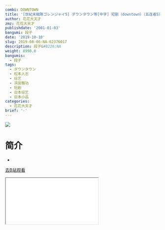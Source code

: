 ```yaml
---
combi: DOWNTOWN
title: '[世紀末戦隊ゴレンジャイ5] ダウンタウン等[中字] 短剧（downtown）（五连者5）'
author: 花花大天才
zmz: 花花大天才
publishdate: '2001-01-03'
bangumi: 段子
date: '2019-10-10'
slug: 2019-08-06-NA-62376017
description: 段子&#8226;NA
weight: 8990.0
bangumis:
  - 段子
tags:
  - ダウンタウン
  - 松本人志
  - 综艺
  - 滨田雅功
  - 短剧
  - 日本综艺
  - 日本小品
categories:
  - 花花大天才
brief: '-'
---
```

![](https://raw.githubusercontent.com/tcgriffith/owaraisite/master/static/tmpimg/f7e81ab99bfca9377feb6422968a0f9fe8a5a910.jpg.480.jpg)
# 简介  
-  

[去B站观看](https://www.bilibili.com/video/av62376017/)
<div class ="resp-container"><iframe class="testiframe" src="//player.bilibili.com/player.html?aid=62376017"", scrolling="no", allowfullscreen="true" > </iframe></div> 
